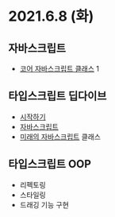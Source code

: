 # 2021.6.8 (화)

## 자바스크립트

- [코어 자바스크립트 클래스](https://ko.javascript.info/classes) 1

## 타입스크립트 딥다이브

- [시작하기](https://radlohead.gitbook.io/typescript-deep-dive/getting-started)
- [자바스크립트](https://radlohead.gitbook.io/typescript-deep-dive/recap)
- [미래의 자바스크립트](https://radlohead.gitbook.io/typescript-deep-dive/future-javascript/classes) 클래스

## 타입스크립트 OOP

- 리펙토링
- 스타일링
- 드래깅 기능 구현
